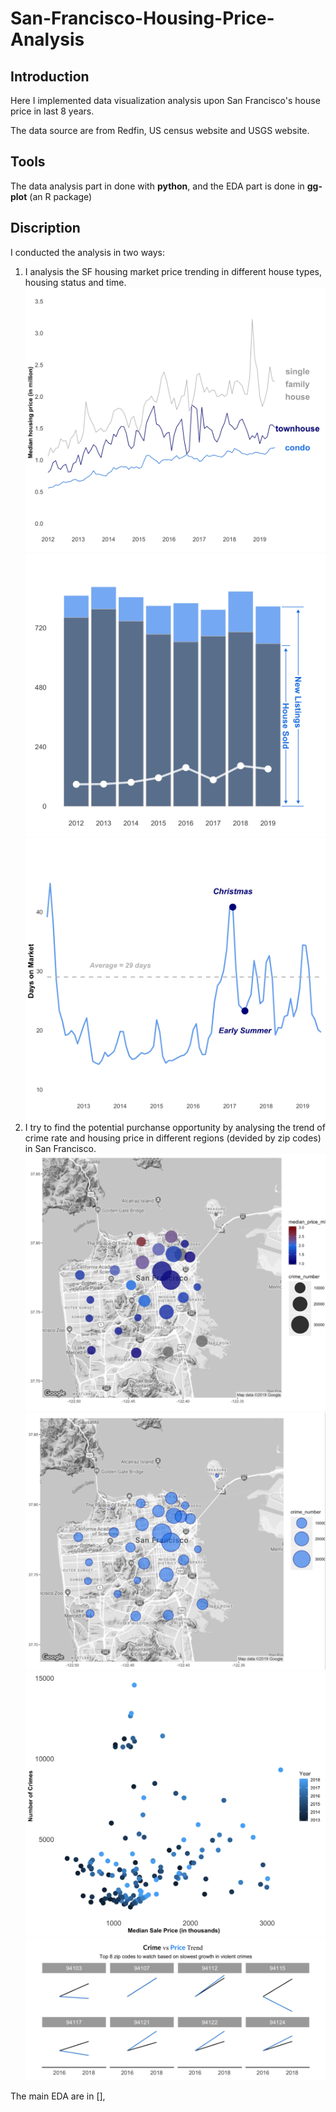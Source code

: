 # San-Francisco-Housing-Price-Analysis

## Introduction

Here I implemented data visualization analysis upon San Francisco's house price in last 8 years.

The data source are from Redfin, US census website and USGS website. 

## Tools

The data analysis part in done with __python__, and the EDA part is done in __gg-plot__ (an R package)

## Discription

I conducted the analysis in two ways:

1. I analysis the SF housing market price trending in different house types, housing status and time. 
 ![](images/graph1.jpg)
 ![](images/graph2.jpg)
 ![](images/graph3.jpg)
2. I try to find the potential purchanse opportunity by analysing the trend of crime rate and housing price in different regions (devided by zip codes) in San Francisco. 
 ![](images/map1.png)
 ![](images/map2.png)
 ![](images/scatter.jpg)
 ![](images/line.png)

The main EDA are in [], 
